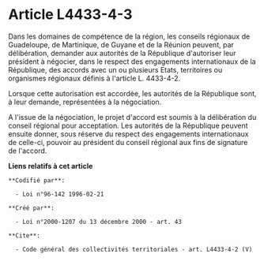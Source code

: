 # Article L4433-4-3

Dans les domaines de compétence de la région, les conseils régionaux de Guadeloupe, de Martinique, de Guyane et de la Réunion
peuvent, par délibération, demander aux autorités de la République d'autoriser leur président à négocier, dans le respect des
engagements internationaux de la République, des accords avec un ou plusieurs Etats, territoires ou organismes régionaux
définis à l'article L. 4433-4-2. 

Lorsque cette autorisation est accordée, les autorités de la République sont, à leur demande, représentées à la négociation.

A l'issue de la négociation, le projet d'accord est soumis à la délibération du conseil régional pour acceptation. Les
autorités de la République peuvent ensuite donner, sous réserve du respect des engagements internationaux de celle-ci,
pouvoir au président du conseil régional aux fins de signature de l'accord.

**Liens relatifs à cet article**

	**Codifié par**:

	  - Loi n°96-142 1996-02-21

	**Créé par**:

	  - Loi n°2000-1207 du 13 décembre 2000 - art. 43

	**Cite**:

	  - Code général des collectivités territoriales - art. L4433-4-2 (V)
